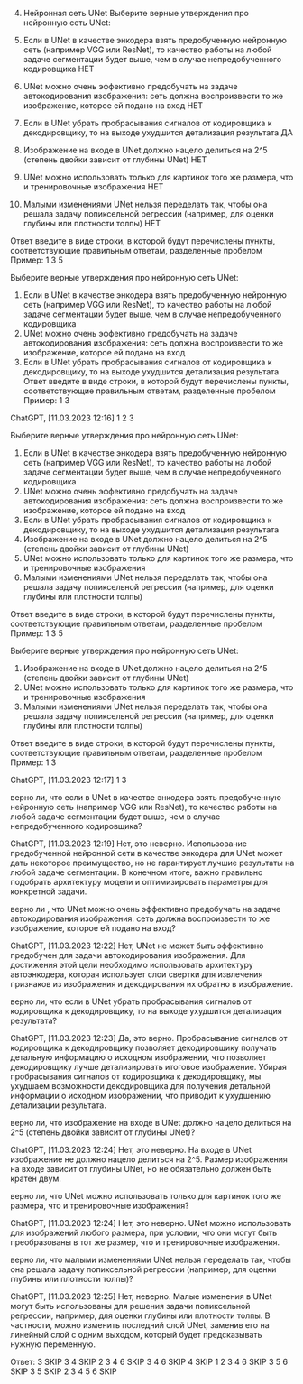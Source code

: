 4. Нейронная сеть UNet
Выберите верные утверждения про нейронную сеть UNet:

1. Если в UNet в качестве энкодера взять предобученную нейронную сеть (например VGG или ResNet), то качество работы на любой задаче сегментации будет выше, чем в случае непредобученного кодировщика НЕТ
2. UNet можно очень эффективно предобучать на задаче автокодирования изображения: сеть должна воспроизвести то же изображение, которое ей подано на вход НЕТ
3. Если в UNet убрать пробрасывания сигналов от кодировщика к декодировщику, то на выходе ухудшится детализация результата ДА
4. Изображение на входе в UNet должно нацело делиться на 2^5 (степень двойки зависит от глубины UNet) НЕТ
5. UNet можно использовать только для картинок того же размера, что и тренировочные изображения НЕТ
6. Малыми изменениями UNet нельзя переделать так, чтобы она решала задачу попиксельной регрессии (например, для оценки глубины или плотности толпы) НЕТ

Ответ введите в виде строки, в которой будут перечислены пункты, соответствующие правильным ответам, разделенные пробелом
Пример:
1 3 5

Выберите верные утверждения про нейронную сеть UNet:

1. Если в UNet в качестве энкодера взять предобученную нейронную сеть (например VGG или ResNet), то качество работы на любой задаче сегментации будет выше, чем в случае непредобученного кодировщика
2. UNet можно очень эффективно предобучать на задаче автокодирования изображения: сеть должна воспроизвести то же изображение, которое ей подано на вход
3. Если в UNet убрать пробрасывания сигналов от кодировщика к декодировщику, то на выходе ухудшится детализация результата
Ответ введите в виде строки, в которой будут перечислены пункты, соответствующие правильным ответам, разделенные пробелом
Пример:
1 3

ChatGPT, [11.03.2023 12:16]
1 2 3

Выберите верные утверждения про нейронную сеть UNet:

1. Если в UNet в качестве энкодера взять предобученную нейронную сеть (например VGG или ResNet), то качество работы на любой задаче сегментации будет выше, чем в случае непредобученного кодировщика
2. UNet можно очень эффективно предобучать на задаче автокодирования изображения: сеть должна воспроизвести то же изображение, которое ей подано на вход
3. Если в UNet убрать пробрасывания сигналов от кодировщика к декодировщику, то на выходе ухудшится детализация результата
4. Изображение на входе в UNet должно нацело делиться на 2^5 (степень двойки зависит от глубины UNet)
5. UNet можно использовать только для картинок того же размера, что и тренировочные изображения
6. Малыми изменениями UNet нельзя переделать так, чтобы она решала задачу попиксельной регрессии (например, для оценки глубины или плотности толпы)

Ответ введите в виде строки, в которой будут перечислены пункты, соответствующие правильным ответам, разделенные пробелом
Пример:
1 3 5

Выберите верные утверждения про нейронную сеть UNet:

1. Изображение на входе в UNet должно нацело делиться на 2^5 (степень двойки зависит от глубины UNet)
2. UNet можно использовать только для картинок того же размера, что и тренировочные изображения
3. Малыми изменениями UNet нельзя переделать так, чтобы она решала задачу попиксельной регрессии (например, для оценки глубины или плотности толпы)

Ответ введите в виде строки, в которой будут перечислены пункты, соответствующие правильным ответам, разделенные пробелом
Пример:
1 3


ChatGPT, [11.03.2023 12:17]
1 3

верно ли, что если в UNet в качестве энкодера взять предобученную нейронную сеть (например VGG или ResNet), то качество работы на любой задаче сегментации будет выше, чем в случае непредобученного кодировщика?

ChatGPT, [11.03.2023 12:19]
Нет, это неверно. Использование предобученной нейронной сети в качестве энкодера для UNet может дать некоторое преимущество, но не гарантирует лучшие результаты на любой задаче сегментации. В конечном итоге, важно правильно подобрать архитектуру модели и оптимизировать параметры для конкретной задачи.


верно ли , что UNet можно очень эффективно предобучать на задаче автокодирования изображения: сеть должна воспроизвести то же изображение, которое ей подано на вход?

ChatGPT, [11.03.2023 12:22]
Нет, UNet не может быть эффективно предобучен для задачи автокодирования изображения. Для достижения этой цели необходимо использовать архитектуру автоэнкодера, которая использует слои свертки для извлечения признаков из изображения и декодирования их обратно в изображение.


верно ли, что если в UNet убрать пробрасывания сигналов от кодировщика к декодировщику, то на выходе ухудшится детализация результата?

ChatGPT, [11.03.2023 12:23]
Да, это верно. Пробрасывание сигналов от кодировщика к декодировщику позволяет декодировщику получать детальную информацию о исходном изображении, что позволяет декодировщику лучше детализировать итоговое изображение. Убирая пробрасывания сигналов от кодировщика к декодировщику, мы ухудшаем возможности декодировщика для получения детальной информации о исходном изображении, что приводит к ухудшению детализации результата.


верно ли, что изображение на входе в UNet должно нацело делиться на 2^5 (степень двойки зависит от глубины UNet)?

ChatGPT, [11.03.2023 12:24]
Нет, это неверно. На входе в UNet изображение не должно нацело делиться на 2^5. Размер изображения на входе зависит от глубины UNet, но не обязательно должен быть кратен двум.


верно ли, что UNet можно использовать только для картинок того же размера, что и тренировочные изображения?

ChatGPT, [11.03.2023 12:24]
Нет, это неверно. UNet можно использовать для изображений любого размера, при условии, что они могут быть преобразованы в тот же размер, что и тренировочные изображения.


верно ли, что малыми изменениями UNet нельзя переделать так, чтобы она решала задачу попиксельной регрессии (например, для оценки глубины или плотности толпы)?

ChatGPT, [11.03.2023 12:25]
Нет, неверно. Малые изменения в UNet могут быть использованы для решения задачи попиксельной регрессии, например, для оценки глубины или плотности толпы. В частности, можно изменить последний слой UNet, заменив его на линейный слой с одним выходом, который будет предсказывать нужную переменную.

Ответ: 3 SKIP
3 4 SKIP
2 3 4 6 SKIP
3 4 6 SKIP
4 SKIP
1 2 3 4 6 SKIP
3 5 6 SKIP
3 5 SKIP
2 3 4 5 6 SKIP
